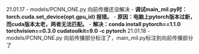 21.01.17
	- models/PCNN_ONE.py 向前传播还没解决
	 -  **调试main_mil.py时：torch.cuda.set_device(opt.gpu_id)  报错。**
	 -  **原因：电脑上pytorch版本过新，而cuda版本太老，两者无法匹配。**
	 -  **解决：conda install pytorch==1.1.0 torchvision==0.3.0 cudatoolkit=9.0 -c pytorch**
21.01.18
	- models/PCNN_ONE.py 向前传播部分标注了，main_mil.py标注到向前传播部分了
